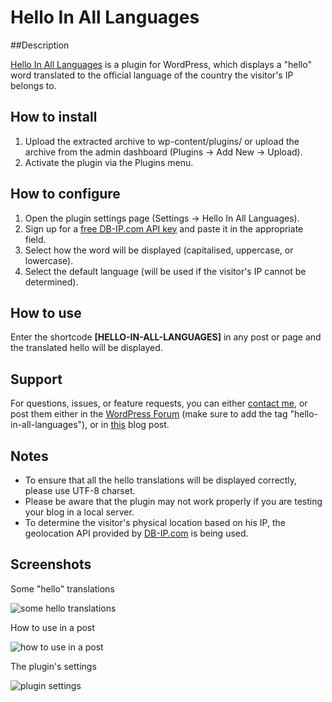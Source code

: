 # Hello In All Languages

##Description

[Hello In All Languages](http://wordpress.org/extend/plugins/hello-in-all-languages/) is a plugin for WordPress, which displays a "hello" word translated to the official language of the country the visitor's IP belongs to.

## How to install

1. Upload the extracted archive to wp-content/plugins/ or upload the archive from the admin dashboard (Plugins -> Add New -> Upload).
2. Activate the plugin via the Plugins menu.

## How to configure

1. Open the plugin settings page (Settings -> Hello In All Languages).
2. Sign up for a [free DB-IP.com API key](https://db-ip.com/api/free) and paste it in the appropriate field.
3. Select how the word will be displayed (capitalised, uppercase, or lowercase).
4. Select the default language (will be used if the visitor's IP cannot be determined).

## How to use

Enter the shortcode **[HELLO-IN-ALL-LANGUAGES]** in any post or page and the translated hello will be displayed.

## Support

For questions, issues, or feature requests, you can either [contact me](http://burnmind.com/contact), or post them either in the [WordPress Forum](http://wordpress.org/tags/hello-in-all-languages) (make sure to add the tag "hello-in-all-languages"), or in [this](http://burnmind.com/freebies/hello-in-all-languages-wordpress-plugin) blog post.

## Notes

* To ensure that all the hello translations will be displayed correctly, please use UTF-8 charset.
* Please be aware that the plugin may not work properly if you are testing your blog in a local server.
* To determine the visitor's physical location based on his IP, the geolocation API provided by [DB-IP.com](https://db-ip.com/) is being used.

## Screenshots

Some "hello" translations

![some hello translations](https://raw.github.com/stathisg/hello-in-all-languages/master/assets/screenshot-1.png)

How to use in a post

![how to use in a post](https://raw.github.com/stathisg/hello-in-all-languages/master/assets/screenshot-2.png)

The plugin's settings

![plugin settings](https://raw.github.com/stathisg/hello-in-all-languages/master/assets/screenshot-3.jpg)